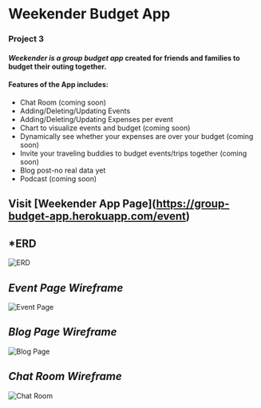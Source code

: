 # **Weekender Budget App**
### Project 3

#### _Weekender is a group budget app_ created for friends and families to budget their outing together. 

#### Features of the App includes:
* Chat Room (coming soon)
* Adding/Deleting/Updating Events
* Adding/Deleting/Updating Expenses per event
* Chart to visualize events and budget (coming soon)
* Dynamically see whether your expenses are over your budget (coming soon)
* Invite your traveling buddies to budget events/trips together (coming soon)
* Blog post-no real data yet
* Podcast (coming soon)

## Visit **[Weekender App Page]**(https://group-budget-app.herokuapp.com/event)


## *ERD
![ERD](https://i.imgur.com/WK6SIgxm.jpg)

## *Event Page Wireframe*                                 
![Event Page](https://i.imgur.com/Y4gl31Em.jpg)            

## *Blog Page Wireframe*
![Blog Page](https://i.imgur.com/vnRlhcum.jpg)

## *Chat Room Wireframe*
![Chat Room](https://i.imgur.com/X8Cf930m.jpg)
